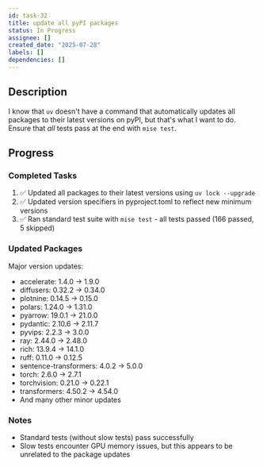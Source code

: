 ```yaml
---
id: task-32
title: update all pyPI packages
status: In Progress
assignee: []
created_date: "2025-07-28"
labels: []
dependencies: []
---
```


## Description

I know that `uv` doesn't have a command that automatically updates all packages
to their latest versions on pyPI, but that's what I want to do. Ensure that
_all_ tests pass at the end with `mise test`.

## Progress

### Completed Tasks

1. ✅ Updated all packages to their latest versions using `uv lock --upgrade`
2. ✅ Updated version specifiers in pyproject.toml to reflect new minimum versions
3. ✅ Ran standard test suite with `mise test` - all tests passed (166 passed, 5 skipped)

### Updated Packages

Major version updates:
- accelerate: 1.4.0 → 1.9.0
- diffusers: 0.32.2 → 0.34.0  
- plotnine: 0.14.5 → 0.15.0
- polars: 1.24.0 → 1.31.0
- pyarrow: 19.0.1 → 21.0.0
- pydantic: 2.10.6 → 2.11.7
- pyvips: 2.2.3 → 3.0.0
- ray: 2.44.0 → 2.48.0
- rich: 13.9.4 → 14.1.0
- ruff: 0.11.0 → 0.12.5
- sentence-transformers: 4.0.2 → 5.0.0
- torch: 2.6.0 → 2.7.1
- torchvision: 0.21.0 → 0.22.1
- transformers: 4.50.2 → 4.54.0
- And many other minor updates

### Notes

- Standard tests (without slow tests) pass successfully
- Slow tests encounter GPU memory issues, but this appears to be unrelated to the package updates

